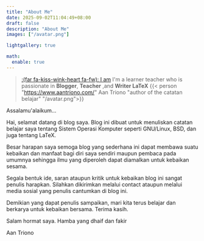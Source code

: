 ```yaml
---
title: "About Me"
date: 2025-09-02T11:04:49+08:00
draft: false
description: "About Me"
images: ["/avatar.png"]

lightgallery: true

math:
  enable: true
---
```



> [:(far fa-kiss-wink-heart fa-fw): I am](https://www.aantriono.com) I'm a learner teacher who is
passionate in  **Blogger**, **Teacher** ,and **Writer LaTeX**  {{< person "https://www.aantriono.com/" Aan Triono "author of the catatan belajar" "/avatar.png">}}

Assalamu'alaikum...

Hai, selamat datang di blog saya. Blog ini dibuat untuk menuliskan catatan belajar saya tentang Sistem Operasi Komputer seperti GNU/Linux, BSD, dan juga tentang LaTeX.

Besar harapan saya semoga blog yang sederhana ini dapat membawa suatu kebaikan dan manfaat bagi diri saya sendiri maupun pembaca pada umumnya sehingga ilmu yang diperoleh dapat diamalkan untuk kebaikan sesama. 

Segala bentuk ide, saran ataupun kritik untuk kebaikan blog ini sangat penulis harapkan. Silahkan dikirimkan melalui contact ataupun melalui media sosial yang penulis cantumkan di blog ini. 

Demikian yang dapat penulis sampaikan, mari kita terus belajar dan berkarya untuk kebaikan bersama. Terima kasih. 

Salam hormat saya. 
Hamba yang dhaif dan fakir 


Aan Triono





